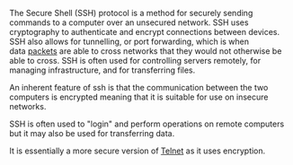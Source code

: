 The Secure Shell (SSH) protocol is a method for securely sending commands to a computer over an unsecured network. SSH uses cryptography to authenticate and encrypt connections between devices. SSH also allows for tunnelling, or port forwarding, which is when data [packets](../networking/packet.md) are able to cross networks that they would not otherwise be able to cross. SSH is often used for controlling servers remotely, for managing infrastructure, and for transferring files.

An inherent feature of ssh is that the communication between the two computers is encrypted meaning that it is suitable for use on insecure networks.

SSH is often used to "login" and perform operations on remote computers but it may also be used for transferring data.

It is essentially a more secure version of [Telnet](../protocols/telnet.md) as it uses encryption.